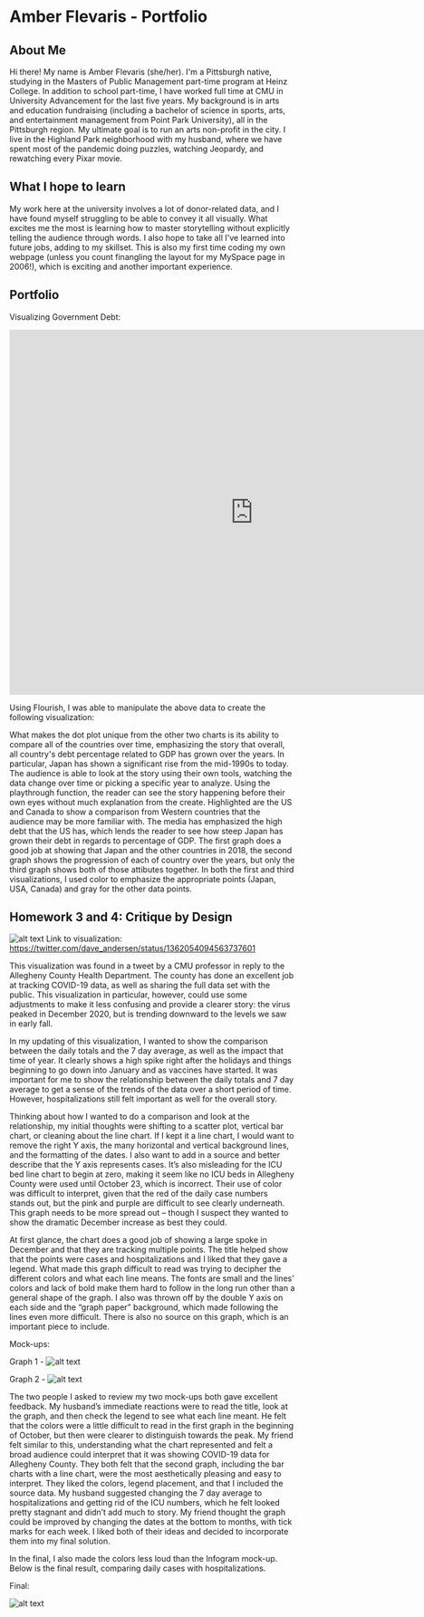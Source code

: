 # Amber Flevaris - Portfolio

## About Me
Hi there! My name is Amber Flevaris (she/her). I'm a Pittsburgh native, studying in the Masters of Public Management part-time program at Heinz College. In addition to school part-time, I have worked full time at CMU in University Advancement for the last five years. My background is in arts and education fundraising (including a bachelor of science in sports, arts, and entertainment management from Point Park University), all in the Pittsburgh region. My ultimate goal is to run an arts non-profit in the city. I live in the Highland Park neighborhood with my husband, where we have spent most of the pandemic doing puzzles, watching Jeopardy, and rewatching every Pixar movie.  

## What I hope to learn
My work here at the university involves a lot of donor-related data, and I have found myself struggling to be able to convey it all visually. What excites me the most is learning how to master storytelling without explicitly telling the audience through words. I also hope to take all I've learned into future jobs, adding to my skillset. This is also my first time coding my own webpage (unless you count finangling the layout for my MySpace page in 2006!), which is exciting and another important experience. 

## Portfolio

Visualizing Government Debt: 

<iframe src="https://data.oecd.org/chart/6gPh" width="860" height="645" style="border: 0" mozallowfullscreen="true" webkitallowfullscreen="true" allowfullscreen="true"><a href="https://data.oecd.org/chart/6gPh" target="_blank">OECD Chart: General government debt, Total, % of GDP, Annual, 2018</a></iframe>




Using Flourish, I was able to manipulate the above data to create the following visualization: 


<div class="flourish-embed flourish-chart" data-src="visualisation/5282925"><script src="https://public.flourish.studio/resources/embed.js"></script></div>

<div class="flourish-embed flourish-scatter" data-src="visualisation/5283261"><script src="https://public.flourish.studio/resources/embed.js"></script></div>



What makes the dot plot unique from the other two charts is its ability to compare all of the countries over time, emphasizing the story that overall, all country's debt percentage related to GDP has grown over the years. In particular, Japan has shown a significant rise from the mid-1990s to today.  The audience is able to look at the story using their own tools, watching the data change over time or picking a specific year to analyze. Using the playthrough function, the reader can see the story happening before their own eyes without much explanation from the create. Highlighted are the US and Canada to show a comparison from Western countries that the audience may be more familiar with. The media has emphasized the high debt that the US has, which lends the reader to see how steep Japan has grown their debt in regards to percentage of GDP. The first graph does a good job at showing that Japan and the other countries in 2018, the second graph shows the progression of each of country over the years, but only the third graph shows both of those attibutes together. In both the first and third visualizations, I used color to emphasize the appropriate points (Japan, USA, Canada) and gray for the other data points. 

## Homework 3 and 4: Critique by Design 

![alt text](https://github.com/aflevaris/flevaris-portfolio/blob/main/EuRmJ6sXcAQIuXs.jpg)
Link to visualization: https://twitter.com/dave_andersen/status/1362054094563737601 

This visualization was found in a tweet by a CMU professor in reply to the Allegheny County Health Department. The county has done an excellent job at tracking COVID-19 data, as well as sharing the full data set with the public. This visualization in particular, however, could use some adjustments to make it less confusing and provide a clearer story: the virus peaked in December 2020, but is trending downward to the levels we saw in early fall. 

In my updating of this visualization, I wanted to show the comparison between the daily totals and the 7 day average, as well as the impact that time of year. It clearly shows a high spike right after the holidays and things beginning to go down into January and as vaccines have started. It was important for me to show the relationship between the daily totals and 7 day average to get a sense of the trends of the data over a short period of time. However, hospitalizations still felt important as well for the overall story. 

Thinking about how I wanted to do a comparison and look at the relationship, my initial thoughts were shifting to a scatter plot, vertical bar chart, or cleaning about the line chart. If I kept it a line chart, I would want to remove the right Y axis, the many horizontal and vertical background lines, and the formatting of the dates. I also want to add in a source and better describe that the Y axis represents cases. It’s also misleading for the ICU bed line chart to begin at zero, making it seem like no ICU beds in Allegheny County were used until October 23, which is incorrect. Their use of color was difficult to interpret, given that the red of the daily case numbers stands out, but the pink and purple are difficult to see clearly underneath. This graph needs to be more spread out – though I suspect they wanted to show the dramatic December increase as best they could. 

At first glance, the chart does a good job of showing a large spoke in December and that they are tracking multiple points. The title helped show that the points were cases and hospitalizations and I liked that they gave a legend. What made this graph difficult to read was trying to decipher the different colors and what each line means. The fonts are small and the lines’ colors and lack of bold make them hard to follow in the long run other than a general shape of the graph. I also was thrown off by the double Y axis on each side and the “graph paper” background, which made following the lines even more difficult. There is also no source on this graph, which is an important piece to include. 

Mock-ups: 
 
 Graph 1 - 
 ![alt text](https://github.com/aflevaris/flevaris-portfolio/blob/main/COVID1.JPG)
 
 Graph 2 - 
 ![alt text](https://github.com/aflevaris/flevaris-portfolio/blob/main/COVID2.JPG)
 

The two people I asked to review my two mock-ups both gave excellent feedback. My husband’s immediate reactions were to read the title, look at the graph, and then check the legend to see what each line meant. He felt that the colors were a little difficult to read in the first graph in the beginning of October, but then were clearer to distinguish towards the peak. My friend felt similar to this, understanding what the chart represented and felt a broad audience could interpret that it was showing COVID-19 data for Allegheny County. They both felt that the second graph, including the bar charts with a line chart, were the most aesthetically pleasing and easy to interpret. They liked the colors, legend placement, and that I included the source data. My husband suggested changing the 7 day average to hospitalizations and getting rid of the ICU numbers, which he felt looked pretty stagnant and didn’t add much to story. My friend thought the graph could be improved by changing the dates at the bottom to months, with tick marks for each week. I liked both of their ideas and decided to incorporate them into my final solution. 

In the final, I also made the colors less loud than the Infogram mock-up. Below is the final result, comparing daily cases with hospitalizations. 

Final: 

 ![alt text](https://github.com/aflevaris/flevaris-portfolio/blob/main/COVID3.png)
